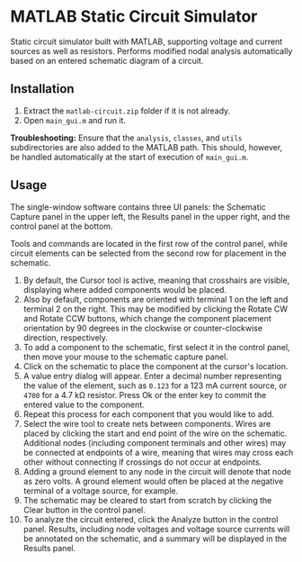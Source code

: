 # MATLAB Static Circuit Simulator

Static circuit simulator built with MATLAB, supporting voltage and current sources as well as resistors.
Performs modified nodal analysis automatically based on an entered schematic diagram of a circuit.

## Installation

1. Extract the `matlab-circuit.zip` folder if it is not already.
2. Open `main_gui.m` and run it.

**Troubleshooting:** Ensure that the `analysis`, `classes`, and `utils` subdirectories are also added to the MATLAB path. This should, however, be handled automatically at the start of execution of `main_gui.m`.

## Usage

The single-window software contains three UI panels: the Schematic Capture panel in the upper left, the Results panel in the upper right, and the control panel at the bottom.

Tools and commands are located in the first row of the control panel, while circuit elements can be selected from the second row for placement in the schematic.

1. By default, the Cursor tool is active, meaning that crosshairs are visible, displaying where added components would be placed.
2. Also by default, components are oriented with terminal 1 on the left and terminal 2 on the right. This may be modified by clicking the Rotate CW and Rotate CCW buttons, which change the component placement orientation by 90 degrees in the clockwise or counter-clockwise direction, respectively.
3. To add a component to the schematic, first select it in the control panel, then move your mouse to the schematic capture panel.
4. Click on the schematic to place the component at the cursor's location.
5. A value entry dialog will appear. Enter a decimal number representing the value of the element, such as `0.123` for a 123 mA current source, or `4700` for a 4.7 kΩ resistor. Press Ok or the enter key to commit the entered value to the component.
6. Repeat this process for each component that you would like to add.
7. Select the wire tool to create nets between components. Wires are placed by clicking the start and end point of the wire on the schematic. Additional nodes (including component terminals and other wires) may be connected at endpoints of a wire, meaning that wires may cross each other without connecting if crossings do not occur at endpoints.
8. Adding a ground element to any node in the circuit will denote that node as zero volts. A ground element would often be placed at the negative terminal of a voltage source, for example.
9. The schematic may be cleared to start from scratch by clicking the Clear button in the control panel.
10. To analyze the circuit entered, click the Analyze button in the control panel. Results, including node voltages and voltage source currents will be annotated on the schematic, and a summary will be displayed in the Results panel.